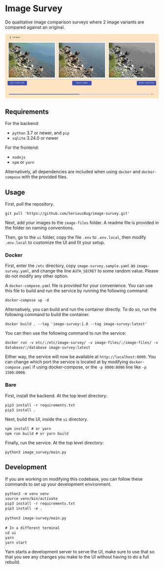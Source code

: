 # Image Survey

Do qualitative image comparison surveys where 2 image variants are compared against an original.

![Example screenshot of the comparison UI.](misc/screenshot-vote.jpg)

## Requirements

For the backend:

* `python` 3.7 or newer, and `pip`
* `sqlite` 3.24.0 or newer

For the frontend:

* `nodejs`
* `npm` or `yarn`

Alternatively, all dependencies are included when using `docker` and
`docker-compose` with the provided files.

## Usage

First, pull the repository.

``` shell
git pull 'https://github.com/SeriousBug/image-survey.git'
```

Next, add your images to the `image-files` folder. A readme file is provided in
the folder on naming conventions.

Then, go to the `ui` folder, copy the file `.env` to `.env.local`, then modify
`.env.local` to customize the UI and fit your setup.


### Docker

First, enter the `/etc` directory, copy `image-survey.sample.yaml` as
`image-survey.yaml`, and change the line `AUTH_SECRET` to some random value.
Please do not modify any other option.

A `docker-compose.yaml` file is provided for your convenience. You can use this
file to build and run the service by running the following command:

``` shell
docker-compose up -d
```

Alternatively, you can build and run the container directly. To do so, run the following command to build the container.

``` shell
docker build . --tag 'image-survey:1.0 --tag image-survey:latest'
```

You can then use the following command to run the service:

``` shell
docker run -v etc/:/etc/image-survey/ -v image-files/:/image-files/ -v database/:/database image-survey:latest
```

Either way, the service will now be available at `http://localhost:8000`. You
can change which port the service is located at by modifying
`docker-compose.yaml` if using docker-compose, or the `-p 8000:8000` line like `-p 1500:8000`.


### Bare

First, install the backend. At the top level directory:

``` shell
pip3 install -r requirements.txt
pip3 install .
```

Next, build the UI, inside the `ui` directory.

``` shell
npm install # or yarn
npm run build # or yarn build
```


Finally, run the service. At the top level directory:

``` shell
python3 image_survey/main.py
```

## Development

If you are working on modifying this codebase, you can follow these commands to set up your development environment.

```shell script
python3 -m venv venv
source venv/bin/activate
pip3 install -r requirements.txt
pip3 install -e .

python3 image-survey/main.py

# In a different terminal
cd ui
yarn
yarn start
```

Yarn starts a development server to serve the UI, make sure to use that so that
you see any changes you make to the UI without having to do a full rebuild.
